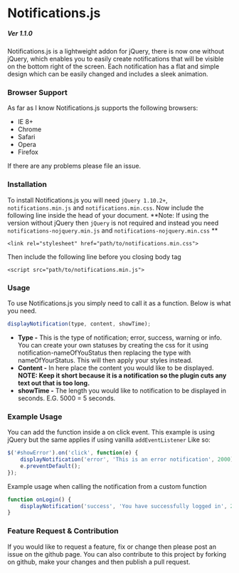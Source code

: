 Notifications.js
================

##### Ver 1.1.0

Notifications.js is a lightweight addon for jQuery, there is now one without jQuery, which enables you to easily create notifications that will be visible on the bottom
right of the screen. Each notification has a flat and simple design which can be easily changed and includes a sleek animation.

### Browser Support
As far as I know Notifications.js supports the following browsers:
+ IE 8+
+ Chrome
+ Safari
+ Opera
+ Firefox

If there are any problems please file an issue.

### Installation
To install Notifications.js you will need `jQuery 1.10.2+`, `notifications.min.js` and `notifications.min.css`. Now include the following line inside the head of your document.
**Note: If using the version without jQuery then `jQuery` is not required and instead you need `notifications-nojquery.min.js` and `notifications-nojquery.min.css` **

```
<link rel="stylesheet" href="path/to/notifications.min.css">
```

Then include the following line before you closing body tag

```
<script src="path/to/notifications.min.js">
```

### Usage
To use Notifications.js you simply need to call it as a function. Below is what you need.

```javascript
displayNotification(type, content, showTime);
```

- __Type -__ This is the type of notification; error, success, warning or info. You can create your own statuses by creating the css for it using notification-nameOfYouStatus then replacing the type with nameOfYourStatus. This will then apply your styles instead.
- __Content -__ In here place the content you would like to be displayed. __NOTE: Keep it short because it is a notification so the plugin cuts any text out that is too long.__
- __showTime -__ The length you would like to notification to be displayed in seconds. E.G. 5000 = 5 seconds.

### Example Usage
You can add the function inside a on click event. This example is using jQuery but the same applies if using vanilla `addEventListener` Like so:

```javascript
$('#showError').on('click', function(e) { 
    displayNotification('error', 'This is an error notification', 2000); 
    e.preventDefault(); 
});
```

Example usage when calling the notification from a custom function

```javascript
function onLogin() {
    displayNotification('success', 'You have successfully logged in', 2000);
}
```

### Feature Request & Contribution
If you would like to request a feature, fix or change then please post an issue on the github page. You can also contribute to this project by forking on github, make your changes and then publish a pull request.
